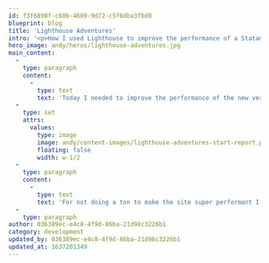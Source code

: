 ```yaml
---
id: f3f6890f-c60b-4689-9d72-c5f6dba3fbd0
blueprint: blog
title: 'Lighthouse Adventures'
intro: '<p>How I used Lighthouse to improve the performance of a Statamic 3 site.</p>'
hero_image: andy/heros/lighthouse-adventures.jpg
main_content:
  -
    type: paragraph
    content:
      -
        type: text
        text: 'Today I needed to improve the performance of the new version https://cherryaudio.com, at the beginning of the day I ran a lighthouse report and the results were:'
  -
    type: set
    attrs:
      values:
        type: image
        image: andy/content-images/lighthouse-adventures-start-report.png
        floating: false
        width: w-1/2
  -
    type: paragraph
    content:
      -
        type: text
        text: 'For not doing a ton to make the site super performant I didn''t think that was too bad, but there were some easy things to fix right away.'
  -
    type: paragraph
author: 036389ec-e4c8-4f9d-86ba-21d98c3226b1
category: development
updated_by: 036389ec-e4c8-4f9d-86ba-21d98c3226b1
updated_at: 1637201349
---
```

